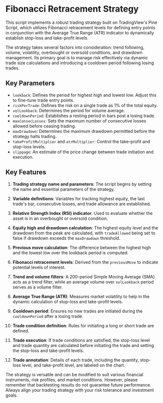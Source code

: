 # Fibonacci Retracement Strategy

This script implements a robust trading strategy built on TradingView's Pine Script, which utilizes Fibonacci retracement levels for defining entry points in conjunction with the Average True Range (ATR) indicator to dynamically establish stop-loss and take-profit levels.

The strategy takes several factors into consideration: trend following, volume, volatility, overbought or oversold conditions, and drawdown management. Its primary goal is to manage risk effectively via dynamic trade size calculations and introducing a cooldown period following losing trades.

## Key Parameters
- `lookback`: Defines the period for highest high and lowest low. Adjust this to fine-tune trade entry points.
- `riskPerTrade`: Defines the risk on a single trade as 1% of the total equity.
- `volLookback`: Determines the period for volume average.
- `cooldownPeriod`: Establishes a resting period in bars post a losing trade.
- `maxConsecLosses`: Sets the maximum number of consecutive losses allowed before ceasing trading.
- `maxDrawdown`: Determines the maximum drawdown permitted before the strategy halts trading.
- `takeProfitMultiplier` and `atrMultiplier`: Control the take-profit and stop-loss levels.
- `slippage`: An estimate of the price change between trade initiation and execution.

## Key Features
1. **Trading strategy name and parameters**: The script begins by setting the name and essential parameters of the strategy.

2. **Variable definitions**: Variables for tracking highest equity, the last trade's bar, consecutive losses, and trade allowance are established.

3. **Relative Strength Index (RSI) indicator**: Used to evaluate whether the asset is in an overbought or oversold condition.

4. **Equity high and drawdown calculation**: The highest equity level and the drawdown from the peak are calculated, with `tradeAllowed` being set to false if drawdown exceeds the `maxDrawdown` threshold.

5. **Previous move calculation**: The difference between the highest high and the lowest low over the lookback period is computed.

6. **Fibonacci retracement levels**: Derived from the `previousMove` to indicate potential levels of interest.

7. **Trend and volume filters**: A 200-period Simple Moving Average (SMA) acts as a trend filter, while an average volume over `volLookback` period serves as a volume filter.

8. **Average True Range (ATR)**: Measures market volatility to help in the dynamic calculation of stop-loss and take-profit levels.

9. **Cooldown period**: Ensures no new trades are initiated during the `cooldownPeriod` after a losing trade.

10. **Trade condition definition**: Rules for initiating a long or short trade are defined.

11. **Trade execution**: If trade conditions are satisfied, the stop-loss level and trade quantity are calculated before initiating the trade and setting the stop-loss and take-profit levels.

12. **Trade annotation**: Details of each trade, including the quantity, stop-loss level, and take-profit level, are labeled on the chart.

The strategy is versatile and can be modified to suit various financial instruments, risk profiles, and market conditions. However, please remember that backtesting results do not guarantee future performance. Always align your trading strategy with your risk tolerance and investment goals.
